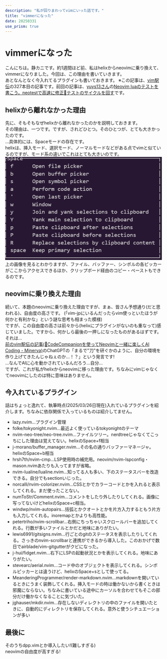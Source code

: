 ```yaml
---
description: "私が回りまわってvimにいった話です。"
title: "vimmerになった"
date: 20250331
use_prism: true
---
```

# vimmerになった
こんにちは。静カニです。約1週間ほど前、私はhelixからneovimに乗り換えて、vimmerになりました。今回は、この理由を書いていきます。  
あとなんとなく今入れてるプラグインも書いておきます。
※この記事は、[vim駅伝](https://vim-jp.org/ekiden/)の327本目の記事です。前回の記事は、[yuys13さん](https://github.com/yuys13/)の[Neovim luaのテストを書こう。neotestで高速に修正🔁テストのサイクルを回す](https://zenn.dev/vim_jp/articles/nvim-test-with-neotest-plenary)です。
## helixから離れなかった理由
先に、そもそもなぜhelixから離れなかったのかを説明しておきます。  
その理由は、一つです。ですが、されどひとつ。そのひとつが、とても大きかったのです。  
…具体的には、Spaceモードの存在です。  
helixは、挿入モード、選択モード、ノーマルモードなどがある点でvimと似ているのですが、モード系の違いでこれはとても大きいのです。
![helixのSpaceモードの画像](helix_space.png)
上の画像を見るとわかりますが、ファイル、バッファー、シンボルの各ピッカーがここからアクセスできるほか、クリップボード経由のコピー・ペーストもできるのです。
## neovimに乗り換えた理由
続いて、本題のneovimに乗り換えた理由ですが、まぁ、皆さん予想通り(だと思われる)、自由度の高さです。
(「vim-jpにいるんだったらvim使っといたほうが何かと有利かな」という謎な思考も相まった模様)  
ですが、この自由度の高さは前々から(helixにプラグインがないのも重なって)感じていました。ですから、何かしら最後の一押しになったものがあるはずです。
それは…  
[前のvim駅伝の記事(📘CodeCompanionを使ってNeovimと一緒に楽しくAI Coding - Minerva)](https://minerva.mamansoft.net/%F0%9F%93%98Articles/%F0%9F%93%98CodeCompanion%E3%82%92%E4%BD%BF%E3%81%A3%E3%81%A6Neovim%E3%81%A8%E4%B8%80%E7%B7%92%E3%81%AB%E6%A5%BD%E3%81%97%E3%81%8FAI+Coding)のChatGPTの「まるで"刀"を研ぐかのように、自分の環境を作り上げてきたんじゃねぇのか…！？」という発言です!  
…なんでAIに心を動かされているんだろう…自分…  
ですが、これが私がhelixからneovimに移った理由です。ちなみにvimじゃなくてneovimにしたのは特に意味はありません。
## 今入れているプラグイン
話はちょっと逸れて、執筆時点(2025/03/26日現在)入れているプラグインを紹介します。ちなみに依存関係で入っているものは紹介してません。  
- lazy.nvim…プラグイン管理  
- folke/tokyonight.nvim…最近よく使っているtokyonightのテーマ  
- nvim-neo-tree/neo-tree.nvim…ファイルツリー。nerdtreeじゃなくてこっちにした理由は覚えてない。helixのSpace+f相当  
- j-morano/buffer_manager.nvim…その名の通りバッファーマネージャ。helixのSpace+b相当  
- hrsh7th/nvim-cmp…LSP使用時の補完用。neovim/nvim-lspconfig・mason.nvimあたりも入ってますが省略。  
- nvim-lualine/lualine.nvim…知ってる人も多い、下のステータスバーを改造できる。自分でもsectionいじった。  
- norcalli/nvim-colorizer.nvim…CSSとかでカラーコードとかを入れると表示してくれる。まだ使ったことない。  
- numToStr/Comment.nvim…コメントをしたり外したりしてくれる。画像に写ってないけどhelixのSpace+c相当。  
- windwp/nvim-autopairs…括弧とかクオートとかを片方入力するともう片方も入力してくれる。inoremapとかよりも高性能。  
- petertriho/nvim-scrollbar…右側にちっちゃいスクロールバーを追加してくれる。行数が多いファイルとかだと地味にありがたい。  
- lewis6991/gitsigns.nvim…行ごとのgitのステータスを表示したりしてくれる。さっきのnvim-scrollbarと連携ができるから導入した。このおかげで数日でairblade/vim-gitgutterがクビになった。  
- j-hui/fidget.nvim…右下にLSPの起動状況とかを表示してくれる。地味にありがたい。  
- stevearc/aerial.nvim…コード中のオブジェクトを表示してくれる。シンボルピッカーとは違うけど、helixのSpace+sとして使ってる。  
- MeanderingProgrammer/render-markdown.nvim…markdownを開いているときにうまく装飾してくれる。挿入モードの時は働かないから書くときは邪魔にならない。ちなみに書いている途中にカーソルを合わせてもそこの部分だけ働かなくなることに気づいた。  
- jghauser/mkdir.nvim…存在しないディレクトリの中のファイルを開いたときに、自動的にディレクトリを保存してくれる。意外と使うシチュエーションが多い  
## 最後に
そのうちdpp.vimとか導入したい!(難しすぎる)  
neovimの自由度が高すぎる!

